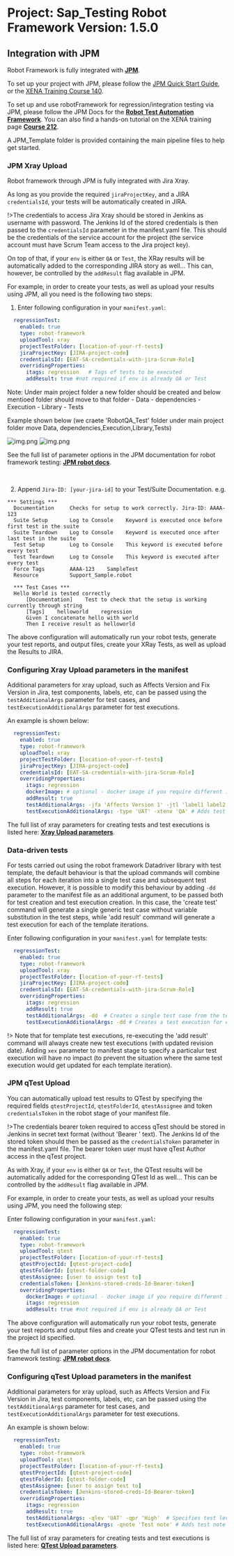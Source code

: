 Project: Sap_Testing Robot Framework Version: 1.5.0
==========================================================================================

## Integration with JPM

Robot Framework is fully integrated with **[JPM](https://jpmdocs.xena.dev)**.

To set up your project with JPM, please follow the [JPM Quick Start Guide](https://sourcecode.jnj.com/pages/ASX-NAGH/jpm_shared_lib/develop/browse/docs/#/user-guide/jpm-quick-start-guide?id=jpm-quick-start-user-guide), or the [XENA Training Course 140](https://sourcecode.jnj.com/pages/asx-xena/xena-training/main/browse/docs/#/140-Creating-JPM-Pipeline).

To set up and use robotFramework for regression/integration testing via JPM, please follow the JPM Docs for the **[Robot Test Automation Framework](https://sourcecode.jnj.com/pages/ASX-NAGH/jpm_shared_lib/develop/browse/docs/#/user-guide/jpm-pipelines/stages/robot-testing)**. 
You can also find a hands-on tutorial on the XENA training page **[Course 212](https://sourcecode.jnj.com/pages/asx-xena/xena-training/main/browse/docs/#/212-Robot-Framework-Automated-Test-Execution-via-JPM?id=lab-update-jpm-manifest)**.

A JPM_Template folder is provided containing the main pipeline files to help get started.

### **JPM Xray Upload**

Robot framework through JPM is fully integrated with Jira Xray.

As long as you provide the required `jiraProjectKey`, and a JIRA `credentialsId`, your tests will be automatically created in JIRA.

!>The credentials to access Jira Xray should be stored in Jenkins as username with password. The Jenkins Id of the stored credentials is then passed to the `credentialsId` parameter in the manifest.yaml file. This should be the credentials of the service account for the project (the service account must have Scrum Team access to the Jira project key).

On top of that, if your `env` is either `QA` or `Test`, the XRay results will be automatically added to the corresponding JIRA story as well... This can, however, be controlled by the `addResult` flag available in JPM.

For example, in order to create your tests, as well as upload your results using JPM, all you need is the following two steps:

1. Enter following configuration in your `manifest.yaml`:

  ```yaml
    regressionTest:
      enabled: true
      type: robot-framework
      uploadTool: xray
      projectTestFolder: [location-of-your-rf-tests]
      jiraProjectKey: [JIRA-project-code]
      credentialsId: [EAT-SA-credentials-with-jira-Scrum-Role] 
      overridingProperties:
        itags: regression   # Tags of tests to be executed
        addResult: true #not required if env is already QA or Test
  ```

Note: Under main project folder a new folder should be created and below mentioed folder should move to that folder
      - Data
      - dependencies
      - Execution
      - Library
      - Tests

Example shown below (we craete 'RobotQA_Test' folder under main project folder move Data, dependencies,Execution,Library,Tests)

![img.png](JPM_Test_folder1.png)
![img.png](JPM_Test_folder2.png)

  See the full list of parameter options in the JPM documentation for robot framework testing: [**JPM robot docs**](https://sourcecode.jnj.com/pages/ASX-NAGH/jpm_shared_lib/develop/browse/docs/#/user-guide/jpm-pipelines/stages/robot-testing?id=supported-manifest-values-for-robot-testing).

</br>

2. Append `Jira-ID: [your-jira-id]` to your Test/Suite Documentation. e.g.

  ```robot
  *** Settings ***
    Documentation     Checks for setup to work correctly. Jira-ID: AAAA-123
    Suite Setup       Log to Console    Keyword is executed once before first test in the suite
    Suite Teardown    Log to Console    Keyword is executed once after last test in the suite
    Test Setup        Log to Console    This keyword is executed before every test
    Test Teardown     Log to Console    This keyword is executed after every test
    Force Tags        AAAA-123    SampleTest
    Resource          Support_Sample.robot

    *** Test Cases ***
    Hello World is tested correctly
        [Documentation]    Test to check that the setup is working currently through string
        [Tags]    helloworld    regression
        Given I concatenate hello with world
        Then I receive result as helloworld

  ```

The above configuration will automatically run your robot tests, generate your test reports, and output files, create your XRay Tests, as well as upload the Results to JIRA.

### Configuring Xray Upload parameters in the manifest

Additional parameters for xray upload, such as Affects Version and Fix Version in Jira, test components, labels, etc, can be passed using the `testAdditionalArgs` parameter for test cases, and `testExecutionAdditionalArgs` parameter for test executions.

An example is shown below:

  ```yaml
    regressionTest:
      enabled: true
      type: robot-framework
      uploadTool: xray
      projectTestFolder: [location-of-your-rf-tests]
      jiraProjectKey: [JIRA-project-code]
      credentialsId: [EAT-SA-credentials-with-jira-Scrum-Role] 
      overridingProperties:
        itags: regression
        dockerImage: # optional - docker image if you require different image from default image
        addResult: true
        testAdditionalArgs: -jfa 'Affects Version 1' -jtl 'label1 label2'  # Adds Affects Version and labels to test case(s)
        testExecutionAdditionalArgs: -type 'UAT' -xtenv 'QA' # Adds test type and environment to the test execution(s)
  ```

The full list of xray parameters for creating tests and test executions is listed here: [**Xray Upload parameters**](https://sourcecode.jnj.com/projects/ASX-NCOH/repos/robot_framework/browse/docs/user_guide/guidelines/_xray_parameters.md).

### Data-driven tests

For tests carried out using the robot framework Datadriver library with test template, the default behaviour is that the upload commands will combine all steps for each iteration into a single test case and subsequent test execution. However, it is possible to modify this behaviour by adding `-dd` parameter to the manifest file as an additional argument, to be passed both for test creation and test execution creation. In this case, the 'create test' command will generate a single generic test case without variable substitution in the test steps, while 'add result' command will generate a test execution for each of the template iterations.

Enter following configuration in your `manifest.yaml` for template tests:

  ```yaml
    regressionTest:
      enabled: true
      type: robot-framework
      uploadTool: xray
      projectTestFolder: [location-of-your-rf-tests]
      jiraProjectKey: [JIRA-project-code]
      credentialsId: [EAT-SA-credentials-with-jira-Scrum-Role] 
      overridingProperties:
        itags: regression
        addResult: true
        testAdditionalArgs: -dd  # Creates a single test case from the template
        testExecutionAdditionalArgs: -dd # Creates a test execution for each template iteration
  ```

!> Note that for template test executions, re-executing the 'add result' command will always create new test executions (with updated revision date). Adding `xex` parameter to manifest stage to specify a particalur test execution will have no impact (to prevent the situation where the same test execution would get updated for each template iteration).

### **JPM qTest Upload**

You can automatically upload test results to QTest by specifying the required fields `qtestProjectId`, `qtestFolderId`, `qtestAssignee` and token `credentialsToken` in the robot stage of your manifest file.

!>The credentials bearer token required to access qTest should be stored in Jenkins in secret text format (without 'Bearer ' text). The Jenkins Id of the stored token should then be passed as the `credentialsToken` parameter in the manifest.yaml file. The bearer token user must have qTest Author access in the qTest project.

As with Xray, if your `env` is either `QA` or `Test`, the QTest results will be automatically added for the corresponding QTest Id as well... This can be controlled by the `addResult` flag available in JPM.

For example, in order to create your tests, as well as upload your results using JPM, you need the following step:

Enter following configuration in your `manifest.yaml`:

  ```yaml
    regressionTest:
      enabled: true
      type: robot-framework
      uploadTool: qtest
      projectTestFolder: [location-of-your-rf-tests]
      qtestProjectId: [qtest-project-code]
      qtestFolderId: [qtest-folder-code]
      qtestAssignee: [user to assign test to]
      credentialsToken: [Jenkins-stored-creds-Id-Bearer-token]
      overridingProperties:
        dockerImage: # optional - docker image if you require different image from default image
        itags: regression
        addResult: true #not required if env is already QA or Test

  ```

The above configuration will automatically run your robot tests, generate your test reports and output files and create your QTest tests and test run in the project Id specified.

See the full list of parameter options in the JPM documentation for robot framework testing: [**JPM robot docs**](https://sourcecode.jnj.com/pages/ASX-NAGH/jpm_shared_lib/develop/browse/docs/#/user-guide/jpm-pipelines/stages/robot-testing?id=supported-manifest-values-for-robot-testing).

### Configuring qTest Upload parameters in the manifest

Additional parameters for xray upload, such as Affects Version and Fix Version in Jira, test components, labels, etc, can be passed using the `testAdditionalArgs` parameter for test cases, and `testExecutionAdditionalArgs` parameter for test executions.

An example is shown below:

  ```yaml
    regressionTest:
      enabled: true
      type: robot-framework
      uploadTool: qtest
      projectTestFolder: [location-of-your-rf-tests]
      qtestProjectId: [qtest-project-code]
      qtestFolderId: [qtest-folder-code]
      qtestAssignee: [user to assign test to]
      credentialsToken: [Jenkins-stored-creds-Id-Bearer-token]
      overridingProperties:
        itags: regression
        addResult: true
        testAdditionalArgs: -qlev 'UAT' -qpr 'High'  # Specifies test level UAT and priority as High in the test(s)
        testExecutionAdditionalArgs: -qnote 'Test note' # Adds test note to the test run(s)
  ```
The full list of xray parameters for creating tests and test executions is listed here: [**QTest Upload parameters**](https://sourcecode.jnj.com/projects/ASX-NCOH/repos/robot_framework/browse/docs/user_guide/guidelines/_qtest_parameters.md).

